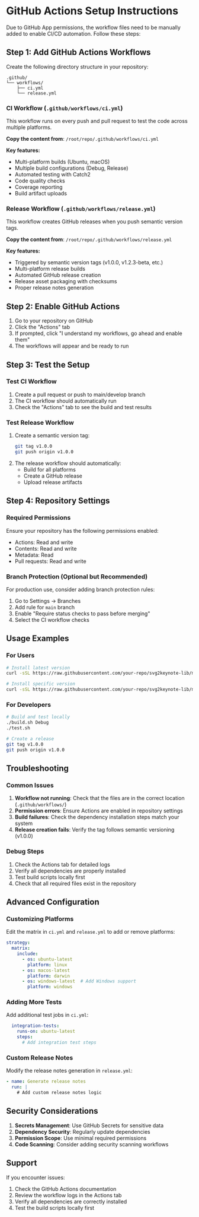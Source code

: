 # GitHub Actions Setup Instructions

Due to GitHub App permissions, the workflow files need to be manually added to enable CI/CD automation. Follow these steps:

## Step 1: Add GitHub Actions Workflows

Create the following directory structure in your repository:
```
.github/
└── workflows/
    ├── ci.yml
    └── release.yml
```

### CI Workflow (`.github/workflows/ci.yml`)

This workflow runs on every push and pull request to test the code across multiple platforms.

**Copy the content from**: `/root/repo/.github/workflows/ci.yml`

**Key features:**
- Multi-platform builds (Ubuntu, macOS)
- Multiple build configurations (Debug, Release)
- Automated testing with Catch2
- Code quality checks
- Coverage reporting
- Build artifact uploads

### Release Workflow (`.github/workflows/release.yml`)

This workflow creates GitHub releases when you push semantic version tags.

**Copy the content from**: `/root/repo/.github/workflows/release.yml`

**Key features:**
- Triggered by semantic version tags (v1.0.0, v1.2.3-beta, etc.)
- Multi-platform release builds
- Automated GitHub release creation
- Release asset packaging with checksums
- Proper release notes generation

## Step 2: Enable GitHub Actions

1. Go to your repository on GitHub
2. Click the "Actions" tab
3. If prompted, click "I understand my workflows, go ahead and enable them"
4. The workflows will appear and be ready to run

## Step 3: Test the Setup

### Test CI Workflow
1. Create a pull request or push to main/develop branch
2. The CI workflow should automatically run
3. Check the "Actions" tab to see the build and test results

### Test Release Workflow
1. Create a semantic version tag:
   ```bash
   git tag v1.0.0
   git push origin v1.0.0
   ```
2. The release workflow should automatically:
   - Build for all platforms
   - Create a GitHub release
   - Upload release artifacts

## Step 4: Repository Settings

### Required Permissions
Ensure your repository has the following permissions enabled:
- Actions: Read and write
- Contents: Read and write
- Metadata: Read
- Pull requests: Read and write

### Branch Protection (Optional but Recommended)
For production use, consider adding branch protection rules:
1. Go to Settings → Branches
2. Add rule for `main` branch
3. Enable "Require status checks to pass before merging"
4. Select the CI workflow checks

## Usage Examples

### For Users
```bash
# Install latest version
curl -sSL https://raw.githubusercontent.com/your-repo/svg2keynote-lib/main/install.sh | bash

# Install specific version
curl -sSL https://raw.githubusercontent.com/your-repo/svg2keynote-lib/main/install.sh | bash -s /usr/local v1.0.0
```

### For Developers
```bash
# Build and test locally
./build.sh Debug
./test.sh

# Create a release
git tag v1.0.0
git push origin v1.0.0
```

## Troubleshooting

### Common Issues

1. **Workflow not running**: Check that the files are in the correct location (`.github/workflows/`)
2. **Permission errors**: Ensure Actions are enabled in repository settings
3. **Build failures**: Check the dependency installation steps match your system
4. **Release creation fails**: Verify the tag follows semantic versioning (v1.0.0)

### Debug Steps

1. Check the Actions tab for detailed logs
2. Verify all dependencies are properly installed
3. Test build scripts locally first
4. Check that all required files exist in the repository

## Advanced Configuration

### Customizing Platforms
Edit the matrix in `ci.yml` and `release.yml` to add or remove platforms:
```yaml
strategy:
  matrix:
    include:
      - os: ubuntu-latest
        platform: linux
      - os: macos-latest
        platform: darwin
      - os: windows-latest  # Add Windows support
        platform: windows
```

### Adding More Tests
Add additional test jobs in `ci.yml`:
```yaml
  integration-tests:
    runs-on: ubuntu-latest
    steps:
      # Add integration test steps
```

### Custom Release Notes
Modify the release notes generation in `release.yml`:
```yaml
- name: Generate release notes
  run: |
    # Add custom release notes logic
```

## Security Considerations

1. **Secrets Management**: Use GitHub Secrets for sensitive data
2. **Dependency Security**: Regularly update dependencies
3. **Permission Scope**: Use minimal required permissions
4. **Code Scanning**: Consider adding security scanning workflows

## Support

If you encounter issues:
1. Check the GitHub Actions documentation
2. Review the workflow logs in the Actions tab
3. Verify all dependencies are correctly installed
4. Test the build scripts locally first